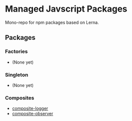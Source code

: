 # Managed Javscript Packages
Mono-repo for npm packages based on Lerna.

## Packages

### Factories

- (None yet)

### Singleton

- (None yet)

### Composites

- [composite-logger](packages/composite-logger)
- [composite-observer](packages/composite-observer)
